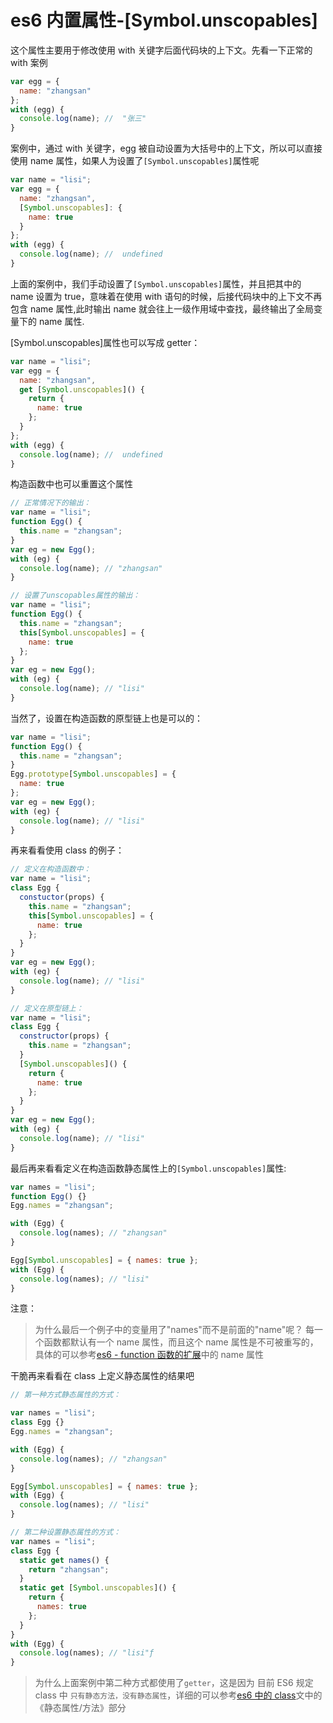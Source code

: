 # es6 内置属性-[Symbol.unscopables]

这个属性主要用于修改使用 with 关键字后面代码块的上下文。先看一下正常的 with 案例

```js
var egg = {
  name: "zhangsan"
};
with (egg) {
  console.log(name); //  "张三"
}
```

案例中，通过 with 关键字，egg 被自动设置为大括号中的上下文，所以可以直接使用 name 属性，如果人为设置了`[Symbol.unscopables]`属性呢

```js
var name = "lisi";
var egg = {
  name: "zhangsan",
  [Symbol.unscopables]: {
    name: true
  }
};
with (egg) {
  console.log(name); //  undefined
}
```

上面的案例中，我们手动设置了`[Symbol.unscopables]`属性，并且把其中的 name 设置为 true，意味着在使用 with 语句的时候，后接代码块中的上下文不再包含 name 属性,此时输出 name 就会往上一级作用域中查找，最终输出了全局变量下的 name 属性.

[Symbol.unscopables]属性也可以写成 getter：

```js
var name = "lisi";
var egg = {
  name: "zhangsan",
  get [Symbol.unscopables]() {
    return {
      name: true
    };
  }
};
with (egg) {
  console.log(name); //  undefined
}
```

构造函数中也可以重置这个属性

```js
// 正常情况下的输出：
var name = "lisi";
function Egg() {
  this.name = "zhangsan";
}
var eg = new Egg();
with (eg) {
  console.log(name); // "zhangsan"
}

// 设置了unscopables属性的输出：
var name = "lisi";
function Egg() {
  this.name = "zhangsan";
  this[Symbol.unscopables] = {
    name: true
  };
}
var eg = new Egg();
with (eg) {
  console.log(name); // "lisi"
}
```

当然了，设置在构造函数的原型链上也是可以的：

```js
var name = "lisi";
function Egg() {
  this.name = "zhangsan";
}
Egg.prototype[Symbol.unscopables] = {
  name: true
};
var eg = new Egg();
with (eg) {
  console.log(name); // "lisi"
}
```

再来看看使用 class 的例子：

```js
// 定义在构造函数中：
var name = "lisi";
class Egg {
  constuctor(props) {
    this.name = "zhangsan";
    this[Symbol.unscopables] = {
      name: true
    };
  }
}
var eg = new Egg();
with (eg) {
  console.log(name); // "lisi"
}

// 定义在原型链上：
var name = "lisi";
class Egg {
  constructor(props) {
    this.name = "zhangsan";
  }
  [Symbol.unscopables]() {
    return {
      name: true
    };
  }
}
var eg = new Egg();
with (eg) {
  console.log(name); // "lisi"
}
```

最后再来看看定义在构造函数静态属性上的`[Symbol.unscopables]`属性:

```js
var names = "lisi";
function Egg() {}
Egg.names = "zhangsan";

with (Egg) {
  console.log(names); // "zhangsan"
}

Egg[Symbol.unscopables] = { names: true };
with (Egg) {
  console.log(names); // "lisi"
}
```

注意：

> 为什么最后一个例子中的变量用了"names"而不是前面的"name"呢？ 每一个函数都默认有一个 name 属性，而且这个 name 属性是不可被重写的，具体的可以参考[es6 - function 函数的扩展](../es6-function)中的 name 属性

干脆再来看看在 class 上定义静态属性的结果吧

```js
// 第一种方式静态属性的方式：

var names = "lisi";
class Egg {}
Egg.names = "zhangsan";

with (Egg) {
  console.log(names); // "zhangsan"
}

Egg[Symbol.unscopables] = { names: true };
with (Egg) {
  console.log(names); // "lisi"
}

// 第二种设置静态属性的方式：
var names = "lisi";
class Egg {
  static get names() {
    return "zhangsan";
  }
  static get [Symbol.unscopables]() {
    return {
      names: true
    };
  }
}
with (Egg) {
  console.log(names); // "lisi"ƒ
}
```

> 为什么上面案例中第二种方式都使用了`getter`，这是因为 目前 ES6 规定 class 中 `只有静态方法，没有静态属性`，详细的可以参考[es6 中的 class](../es6-class)文中的《静态属性/方法》部分
